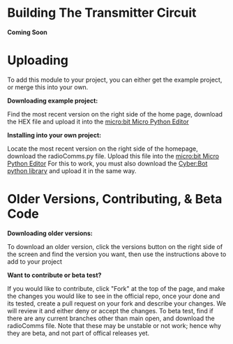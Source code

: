# Building The Transmitter Circuit

**Coming Soon**

# Uploading

To add this module to your project, you can either get the example project, or merge this into your own.

**Downloading example project:**

Find the most recent version on the right side of the home page, download the HEX file and upload it into the [micro:bit Micro Python Editor](https://python.microbit.org/v/3/project)

**Installing into your own project:**

Locate the most recent version on the right side of the homepage, download the radioComms.py file. Upload this file into the [micro:bit Micro Python Editor](https://python.microbit.org/v/3/project)
For this to work, you must also download the [Cyber:Bot python library](https://www.parallax.com/package/cyberbot-library-python/) and upload it in the same way.

# Older Versions, Contributing, & Beta Code

**Downloading older versions:**

To download an older version, click the versions button on the right side of the screen and find the version you want, then use the instructions above to add to your project

**Want to contribute or beta test?**

If you would like to contribute, click "Fork" at the top of the page, and make the changes you would like to see in the official repo, once your done and its tested, create a pull request on your
fork and describe your changes. We will review it and either deny or accept the changes. To beta test, find if there are any current branches other than main open, and download the radioComms file. Note that these may be unstable or not work; hence why they are beta, and not part of offical releases yet.

